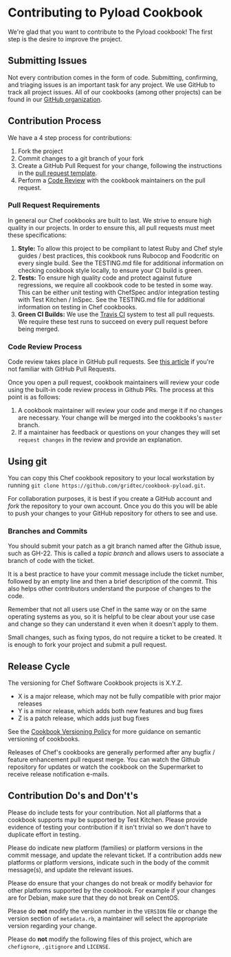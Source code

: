 # Contributing to Pyload Cookbook

We're glad that you want to contribute to the Pyload cookbook! The first step is the desire to improve the project.

## Submitting Issues

Not every contribution comes in the form of code. Submitting, confirming, and triaging issues is an important task for any project. We use GitHub to track all project issues. All of our cookbooks (among other projects) can be found in our [GitHub organization](https://github.com/gridtec/).

## Contribution Process

We have a 4 step process for contributions:

1. Fork the project
2. Commit changes to a git branch of your fork
3. Create a GitHub Pull Request for your change, following the instructions in the [pull request template](#pull-request-requirements).
4. Perform a [Code Review](#code-review-process) with the cookbook maintainers on the pull request.

### Pull Request Requirements

In general our Chef cookbooks are built to last. We strive to ensure high quality in our projects. In order to ensure this, all pull requests must meet these specifications:

1. **Style:** To allow this project to be compliant to latest Ruby and Chef style guides / best practices, this cookbook runs Rubocop and Foodcritic on every single build. See the TESTING.md file for additional information on checking cookbook style locally, to ensure your CI build is green.
2. **Tests:** To ensure high quality code and protect against future regressions, we require all cookbook code to be tested in some way. This can be either unit testing with ChefSpec and/or integration testing with Test Kitchen / InSpec. See the TESTING.md file for additional information on testing in Chef cookbooks.
3. **Green CI Builds:** We use the [Travis CI](https://travis-ci.org/) system to test all pull requests. We require these test runs to succeed on every pull request before being merged.

### Code Review Process

Code review takes place in GitHub pull requests. See [this article](https://help.github.com/articles/about-pull-requests/) if you're not familiar with GitHub Pull Requests.

Once you open a pull request, cookbook maintainers will review your code using the built-in code review process in Github PRs. The process at this point is as follows:

1. A cookbook maintainer will review your code and merge it if no changes are necessary. Your change will be merged into the cookbooks's `master` branch.
2. If a maintainer has feedback or questions on your changes they will set `request changes` in the review and provide an explanation.

## Using git

You can copy this Chef cookbook repository to your local workstation by running `git clone https://github.com/gridtec/cookbook-pyload.git`.

For collaboration purposes, it is best if you create a GitHub account and *fork* the repository to your own account. Once you do this you will be able to push your changes to your GitHub repository for others to see and use.

### Branches and Commits

You should submit your patch as a git branch named after the Github issue, such as GH-22\. This is called a _topic branch_ and allows users to associate a branch of code with the ticket.

It is a best practice to have your commit message include the ticket number, followed by an empty line and then a brief description of the commit. This also helps other contributors understand the purpose of changes to the code.

Remember that not all users use Chef in the same way or on the same operating systems as you, so it is helpful to be clear about your use case and change so they can understand it even when it doesn't apply to them.

Small changes, such as fixing typos, do not require a ticket to be created. It is enough to fork your project and submit a pull request.

## Release Cycle

The versioning for Chef Software Cookbook projects is X.Y.Z.

- X is a major release, which may not be fully compatible with prior major releases
- Y is a minor release, which adds both new features and bug fixes
- Z is a patch release, which adds just bug fixes

See the [Cookbook Versioning Policy](https://chef-community.github.io/cvp/) for more guidance on semantic versioning of cookbooks.

Releases of Chef's cookbooks are generally performed after any bugfix / feature enhancement pull request merge. You can watch the Github repository for updates or watch the cookbook on the Supermarket to receive release notification e-mails.

## Contribution Do's and Don't's

Please do include tests for your contribution. Not all platforms that a cookbook supports may be supported by Test Kitchen. Please provide evidence of testing your contribution if it isn't trivial so we don't have to duplicate effort in testing.

Please do indicate new platform (families) or platform versions in the commit message, and update the relevant ticket. If a contribution adds new platforms or platform versions, indicate such in the body of the commit message(s), and update the relevant issues.

Please do ensure that your changes do not break or modify behavior for other platforms supported by the cookbook. For example if your changes are for Debian, make sure that they do not break on CentOS.

Please do **not** modify the version number in the `VERSION` file or change the version section of `metadata.rb`, a maintainer will select the appropriate version regarding your change.

Please do **not** modify the following files of this project, which are `chefignore`, `.gitignore` and `LICENSE`.
